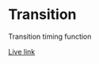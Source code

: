 # Transition

Transition timing function

[Live link](https://tusersheikh.github.io/learning-css-animations/task-3/)
